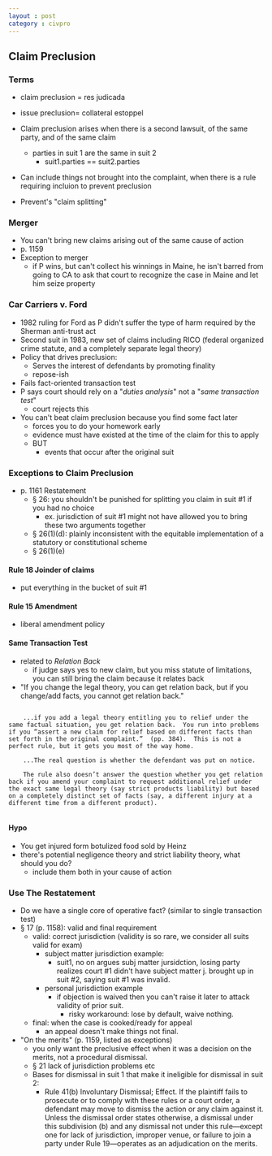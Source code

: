 ```yaml
---
layout : post
category : civpro
---
```


## Claim Preclusion

### Terms
- claim preclusion = res judicada
- issue preclusion= collateral estoppel

- Claim preclusion arises when there is a second lawsuit, of the same party, and of the same claim
	- parties in suit 1 are the same in suit 2
		- suit1.parties == suit2.parties
- Can include things not brought into the complaint, when there is a rule requiring incluion to prevent preclusion
- Prevent's "claim splitting"

### Merger
- You can't bring new claims arising out of the same cause of action
- p. 1159
- Exception to merger
	- if P wins, but can't collect his winnings in Maine, he isn't barred from going to CA to ask that court to recognize the case in Maine and let him seize property

### Car Carriers v. Ford
- 1982 ruling for Ford as P didn't suffer the type of harm required by the Sherman anti-trust act
- Second suit in 1983, new set of claims including RICO (federal organized crime statute, and a completely separate legal theory)
- Policy that drives preclusion:
	- Serves the interest of defendants by promoting finality
	- repose-ish
- Fails fact-oriented transaction test
- P says court should rely on a "*duties analysis*" not a "*same transaction test*"
	- court rejects this
- You can't beat claim preclusion because you find some fact later
	- forces you to do your homework early
	- evidence must have existed at the time of the claim for this to apply
	- BUT
		- events that occur after the original suit
		
### Exceptions to Claim Preclusion
- p. 1161 Restatement
	- § 26: you shouldn't be punished for splitting you claim in suit #1 if you had no choice
		- ex. jurisdiction of suit #1 might not have allowed you to bring these two arguments together
	- § 26(1)(d): plainly inconsistent with the equitable implementation of a statutory or constitutional scheme
	- § 26(1)(e)

#### Rule 18 Joinder of claims
- put everything in the bucket of suit #1

#### Rule 15 Amendment
- liberal amendment policy

#### Same Transaction Test
- related to *Relation Back*
	- if judge says yes to new claim, but you miss statute of limitations, you can still bring the claim because it relates back
- "If you change the legal theory, you can get relation back, but if you change/add facts, you cannot get relation back."

```

	...if you add a legal theory entitling you to relief under the same factual situation, you get relation back.  You run into problems if you “assert a new claim for relief based on different facts than set forth in the original complaint.”  (pp. 384).  This is not a perfect rule, but it gets you most of the way home. 

	...The real question is whether the defendant was put on notice.

	The rule also doesn’t answer the question whether you get relation back if you amend your complaint to request additional relief under the exact same legal theory (say strict products liability) but based on a completely distinct set of facts (say, a different injury at a different time from a different product).
	
```
#### Hypo
- You get injured form botulized food sold by Heinz
- there's potential negligence theory and strict liability theory, what should you do?
	- include them both in your cause of action

### Use The Restatement
- Do we have a single core of operative fact? (similar to single transaction test)
- § 17 (p. 1158): valid and final requirement
	- valid: correct jurisdiction (validity is so rare, we consider all suits valid for exam)
		- subject matter jurisdiction example:
			- suit1, no on argues subj matter jursidction, losing party realizes court #1 didn't have subject matter j. brought up in suit #2, saying suit #1 was invalid.
		- personal jurisdiction example
			- if objection is waived then you can't raise it later to attack validity of prior suit.
				- risky workaround: lose by default, waive nothing.
	- final: when the case is cooked/ready for appeal
		- an appeal doesn't make things not final.
- "On the merits" (p. 1159, listed as exceptions)
	- you only want the preclusive effect when it was a decision on the merits, not a procedural dismissal.
	- § 21 lack of jurisdiction problems etc
	- Bases for dismissal in suit 1 that make it ineligible for dismissal in suit 2:
		- Rule 41(b) Involuntary Dismissal; Effect. If the plaintiff fails to prosecute or to comply with these rules or a court order, a defendant may move to dismiss the action or any claim against it. Unless the dismissal order states otherwise, a dismissal under this subdivision (b) and any dismissal not under this rule—except one for lack of jurisdiction, improper venue, or failure to join a party under Rule 19—operates as an adjudication on the merits.

